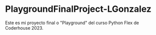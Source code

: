 # PlaygroundFinalProject-LGonzalez
Este es mi proyecto final o "Playground" del curso Python Flex de Coderhouse 2023. 
